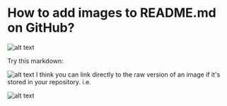 # How to add images to README.md on GitHub?

![alt text](http://url/to/img.png)


Try this markdown:

![alt text](http://url/to/img.png)
I think you can link directly to the raw version of an image if it's stored in your repository. i.e.

![alt text](https://github.com/[username]/[reponame]/blob/[branch]/image.jpg?raw=true)